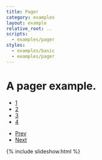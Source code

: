 ```yaml
---
title: Pager
category: examples
layout: example
relative_root: ..
scripts:
  - examples/pager
styles:
  - examples/basic
  - examples/pager
---
```


# A pager example.

<div class="cavendish">
  <div class="pagination cavendish-pager">
    <ul>
      <li class="active"><a href="#">1</a></li>
      <li><a href="#">2</a></li>
      <li><a href="#">3</a></li>
      <li><a href="#">4</a></li>
    </ul>
  </div>

  <div class="pagination">
    <ul>
      <li><a href="#" class="cavendish-prev">Prev</a></li>
      <li><a href="#" class="cavendish-next">Next</a></li>
    </ul>
  </div>

  {% include slideshow.html %}
</div>
